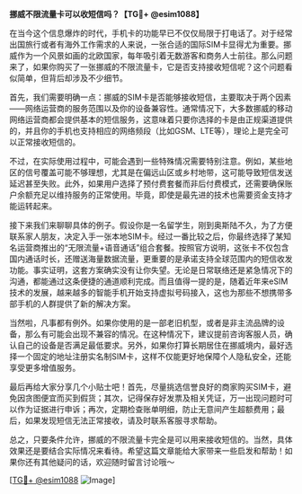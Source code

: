 **挪威不限流量卡可以收短信吗？【TG💪+ @esim1088】**

在当今这个信息爆炸的时代，手机卡的功能早已不仅仅局限于打电话了。对于经常出国旅行或者有海外工作需求的人来说，一张合适的国际SIM卡显得尤为重要。挪威作为一个风景如画的北欧国家，每年吸引着无数游客和商务人士前往。那么问题来了，如果你购买了一张挪威的不限流量卡，它是否支持接收短信呢？这个问题看似简单，但背后却涉及不少细节。

首先，我们需要明确一点：挪威的SIM卡是否能够接收短信，主要取决于两个因素——网络运营商的服务范围以及你的设备兼容性。通常情况下，大多数挪威的移动网络运营商都会提供基本的短信服务，这意味着只要你选择的卡是由正规渠道提供的，并且你的手机也支持相应的网络频段（比如GSM、LTE等），理论上是完全可以正常接收短信的。

不过，在实际使用过程中，可能会遇到一些特殊情况需要特别注意。例如，某些地区的信号覆盖可能不够理想，尤其是在偏远山区或乡村地带，这可能导致短信发送延迟甚至失败。此外，如果用户选择了预付费套餐而非后付费模式，还需要确保账户余额充足以维持服务的正常使用。毕竟，即使是最先进的技术也需要资金支持才能运转起来。

接下来我们来聊聊具体的例子。假设你是一名留学生，刚到奥斯陆不久，为了方便联系家人朋友，决定入手一张本地SIM卡。经过一番比较之后，你最终选择了某知名运营商推出的“无限流量+语音通话”组合套餐。按照官方说明，这张卡不仅包含国内通话时长，还赠送海量数据流量，更重要的是承诺支持全球范围内的短信收发功能。事实证明，这套方案确实没有让你失望。无论是日常联络还是紧急情况下的沟通，都能通过这条便捷的通道顺利完成。而且值得一提的是，随着近年来eSIM技术的发展，越来越多的智能手机开始支持虚拟号码接入，这也为那些不想携带多部手机的人群提供了新的解决方案。

当然啦，凡事都有例外。如果你使用的是一部老旧机型，或者是非主流品牌的设备，那么有可能会出现不兼容的情况。在这种情况下，建议提前咨询客服人员，确认自己的设备是否满足最低要求。另外，如果你打算长期居住在挪威境内，最好选择一个固定的地址注册实名制SIM卡，这样不仅能更好地保障个人隐私安全，还能享受更多增值服务。

最后再给大家分享几个小贴士吧！首先，尽量挑选信誉良好的商家购买SIM卡，避免因贪图便宜而买到假货；其次，记得保存好发票及相关凭证，万一出现问题时可以作为证据进行申诉；再次，定期检查账单明细，防止无意间产生超额费用；最后，如果发现短信无法正常接收，请及时联系客服寻求帮助。

总之，只要条件允许，挪威的不限流量卡完全是可以用来接收短信的。当然，具体效果还是要结合实际情况来看待。希望这篇文章能给大家带来一些启发和帮助！如果你还有其他疑问的话，欢迎随时留言讨论哦～ 

[[TG💪+ @esim1088](https://t.me/s/esim1088) ![Image](https://i.postimg.cc/4NQfJmqS/Snipaste-2025-05-13-00-14-12.png)]